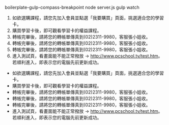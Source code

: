 boilerplate-gulp-compass-breakpoint
node server.js
gulp watch



<ol><!--數字條例-->
    <li>如欲選購課程，請您先加入會員並點選「我要購買」頁面，挑選適合您的學習卡。
        <img src="http://via.placeholder.com/350x150" alt="" class="img-responsive">
    </li>
    <li>購買學習卡後，即可觀看學習卡的權益課程。
        <img src="http://via.placeholder.com/350x150" alt="" class="img-responsive">
    </li>
    <li>轉帳完畢後，請將您的轉帳單傳真到<span class="red">(02)2311-9980</span>，客服張小姐收。</li><!--強調紅色-->
    <li>轉帳完畢後，請將您的轉帳單傳真到<span class="bolder">(02)2311-9980</span>，客服張小姐收。</li><!--強調粗體-->
    <li>轉帳完畢後，請將您的轉帳單傳真到<span class="red bolder">(02)2311-9980</span>，客服張小姐收。</li><!--強調紅色+粗體-->
    <li>進入測試頁，看畫面能不能正常撥放 → <a href="http://www.pcschool.tv/test.htm">http://www.pcschool.tv/test.htm</a>。若順利進入，即表示您的電腦先前更新成功。</li>
</ol>

<ul><!--非數字條例-->
    <li>如欲選購課程，請您先加入會員並點選「我要購買」頁面，挑選適合您的學習卡。
        <img src="http://via.placeholder.com/350x150" alt="" class="img-responsive">
    </li>
    <li>購買學習卡後，即可觀看學習卡的權益課程。
        <img src="http://via.placeholder.com/350x150" alt="" class="img-responsive">
    </li>
    <li>轉帳完畢後，請將您的轉帳單傳真到<span class="red">(02)2311-9980</span>，客服張小姐收。</li><!--強調紅色-->
    <li>轉帳完畢後，請將您的轉帳單傳真到<span class="bolder">(02)2311-9980</span>，客服張小姐收。</li><!--強調粗體-->
    <li>轉帳完畢後，請將您的轉帳單傳真到<span class="red bolder">(02)2311-9980</span>，客服張小姐收。</li><!--強調紅色+粗體-->
    <li>進入測試頁，看畫面能不能正常撥放 → <a href="http://www.pcschool.tv/test.htm">http://www.pcschool.tv/test.htm</a>。若順利進入，即表示您的電腦先前更新成功。</li>
</ul>